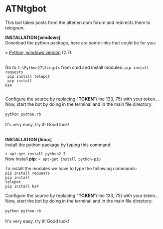 # ATNtgbot
This bot takes posts from the altenen.com forum and redirects them to telegram.

<b>INSTALLATION [windows]</b><br/>
Download the python package, here are some links that could be for you:

» <a href="https://www.python.org/downloads/">Python, windows version</a> (2.7)<br />
<br />

Go to <code>C:\Python27\Scripts</code> from cmd and install modules:
<code>pip install requests<br />
pip install telepot<br />
pip install bs4<br />
</code>

Configure the source by replacing "<b>TOKEN</b>"(line 133, 75) with your token... Now, start the bot by doing in the terminal and in the main file directory:<br /><br />
<code>python python.rb</code>
<br /><br />
It's very easy, try it! Good luck!
<br /><br />

<b>INSTALLATION [linux]</b><br />
Install the python package by typing this command:

<code>» apt-get install python2.7</code><br />
Now install <b>pip</b>:
<code>» apt-get install python-pip</code>

To install the modules we have to type the following commands:<br />
<code>pip install requests</code><br />
<code>pip install telepot</code><br />
<code>pip install bs4</code><br />


Configure the source by replacing "<b>TOKEN</b>"(line 133, 75) with your token... Now, start the bot by doing in the terminal and in the main file directory:<br /><br />
<code>python python.rb</code>
<br /><br />
It's very easy, try it! Good luck!
